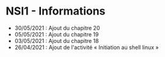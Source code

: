 # NSI1 - Informations

- 30/05/2021 : Ajout du chapitre 20
- 05/05/2021 : Ajout du chapitre 19
- 03/05/2021 : Ajout du chapitre 18
- 26/04/2021 : Ajout de l'activité « Initiation au shell linux »
